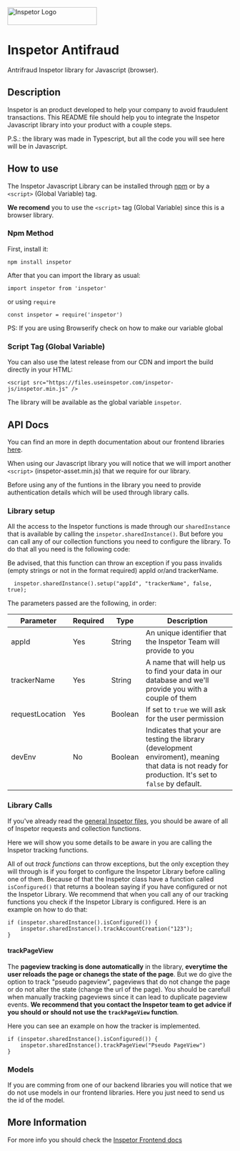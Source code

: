 <p>
  <img src="https://inspetor-assets.s3-sa-east-1.amazonaws.com/images/inspetor-logo.png" width="200" height="40" alt="Inspetor Logo">
</p>

# Inspetor Antifraud
Antrifraud Inspetor library for Javascript (browser).

## Description
Inspetor is an product developed to help your company to avoid fraudulent transactions. This README file should help you to integrate the Inspetor Javascript library into your product with a couple steps. 

P.S.: the library was made in Typescript, but all the code you will see here will be in Javascript.

## How to use
The Inspetor Javascript Library can be installed through [npm](https://npmjs.com) or by a `<script>` (Global Variable) tag.

**We recomend** you to use the `<script>` tag (Global Variable) since this is a browser library.

### Npm Method
First, install it:
```
npm install inspetor
```
After that you can import the library as usual:
```
import inspetor from 'inspetor'
```
or using `require` 
```
const inspetor = require('inspetor')
```

PS: If you are using Browserify check on how to make our variable global

### Script Tag (Global Variable)
You can also use the latest release from our CDN and import the build directly in your HTML:
```
<script src="https://files.useinspetor.com/inspetor-js/inspetor.min.js" />
```
The library will be available as the global variable `inspetor`.

## API Docs
You can find an more in depth documentation about our frontend libraries [here](https://inspetor.github.io/docs-frontend).

When using our Javascript library you will notice that we will import another `<script>` (inspetor-asset.min.js) that we require for our library.

Before using any of the funtions in the library you need to provide authentication details which will be used through library calls.

### Library setup
All the access to the Inspetor functions is made through our `sharedInstance` that is available by calling the `inspetor.sharedInstance()`. But before you can call any of our collection functions you need to configure the library. To do that all you need is the following code:

Be advised, that this function can throw an exception if you pass invalids (empty strings or not in the format required) appId or/and trackerName.

```
  inspetor.sharedInstance().setup("appId", "trackerName", false, true);
```

The parameters passed are the following, in order:

Parameter | Required | Type | Description 
--------- | -------- | ---- | ----------- 
appId           | Yes | String  | An unique identifier that the Inspetor Team will provide to you
trackerName     | Yes | String  | A name that will help us to find your data in our database and we'll provide you with a couple of them
requestLocation | Yes | Boolean | If set to `true` we will ask for the user permission
devEnv          | No  | Boolean | Indicates that your are testing the library (development enviroment), meaning that data is not ready for production. It's set to `false` by default.

### Library Calls
If you've already read the [general Inspetor files](https://inspetor.github.io/docs-frontend), you should be aware of all of Inspetor requests and collection functions.

Here we will show you some details to be aware in you are calling the Inspetor tracking functions.

All of out *track functions* can throw exceptions, but the only exception they will through is if you forget to configure the Inspetor Library before calling one of them. Because of that the Inspetor class have a function called `isConfigured()` that returns a boolean saying if you have configured or not the Inspetor Library. We recommend that when you call any of our tracking functions you check if the Inspetor Library is configured. Here is an example on how to do that:

```
if (inspetor.sharedInstance().isConfigured()) {
    inspetor.sharedInstance().trackAccountCreation("123");
}
```

#### trackPageView
The **pageview tracking is done automatically** in the library, **everytime the user reloads the page or chanegs the state of the page**. But we do give the option to track "pseudo pageview", pageviews that do not change the page or do not alter the state (change the url of the page). You should be carefull when manually tracking pageviews since it can lead to duplicate pageview events. **We recommend that you contact the Inspetor team to get advice if you should or should not use the `trackPageView` function**. 

Here you can see an example on how the tracker is implemented.

```
if (inspetor.sharedInstance().isConfigured()) {
    inspetor.sharedInstance().trackPageView("Pseudo PageView")
}
```

### Models
If you are comming from one of our backend libraries you will notice that we do not use models in our frontend libraries. Here you just need to send us the id of the model.

## More Information
For more info you should check the [Inspetor Frontend docs](https://inspetor.github.io/docs-frontend)

